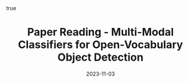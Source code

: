 ---
title: Paper Reading - Multi-Modal Classifiers for Open-Vocabulary Object Detection
date: 2023-11-03
math: true
image:
  placement: 2
  caption: 'Image credit: [**John Moeses Bauan**](https://unsplash.com/photos/OGZtQF8iC0g)'
  preview_only: true
image:
  caption: ''
  focal_point: ''
---